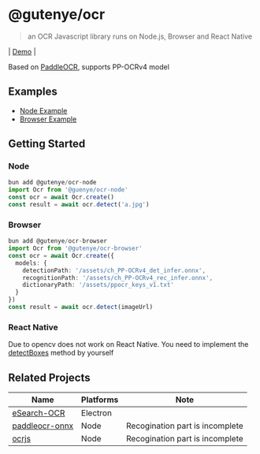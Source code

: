 # @gutenye/ocr

> an OCR Javascript library runs on Node.js, Browser and React Native

| [Demo](https://gutenye-ocr.netlify.app/) | 

Based on [PaddleOCR](https://github.com/PaddlePaddle/PaddleOCR), supports PP-OCRv4 model

## Examples

- [Node Example](./examples/node/README.md)
- [Browser Example](./examples/browser/README.md)

## Getting Started

### Node

```ts
bun add @gutenye/ocr-node
import Ocr from '@guenye/ocr-node'
const ocr = await Ocr.create()
const result = await ocr.detect('a.jpg')
```

### Browser

```ts
bun add @gutenye/ocr-browser
import Ocr from '@gutenye/ocr-browser'
const ocr = await Ocr.create({
  models: {
    detectionPath: '/assets/ch_PP-OCRv4_det_infer.onnx',
    recognitionPath: '/assets/ch_PP-OCRv4_rec_infer.onnx',
    dictionaryPath: '/assets/ppocr_keys_v1.txt'
  }
})
const result = await ocr.detect(imageUrl)
```

### React Native

Due to opencv does not work on React Native. You need to implement the [detectBoxes](./packages/common/src/splitIntoLineImages.ts) method by yourself

## Related Projects

| Name                                                           | Platforms | Note                            |
| -------------------------------------------------------------- | --------- | ------------------------------- |
| [eSearch-OCR](https://github.com/xushengfeng/eSearch-OCR)      | Electron  |                                 |
| [paddleocr-onnx](https://github.com/backrunner/paddleocr-onnx) | Node      | Recogination part is incomplete |
| [ocrjs](https://github.com/SOVLOOKUP/ocrjs)                    | Node      | Recogination part is incomplete |


